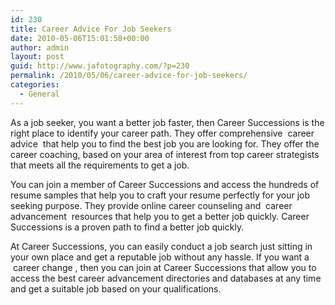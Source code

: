 ```yaml
---
id: 230
title: Career Advice For Job Seekers
date: 2010-05-06T15:01:58+00:00
author: admin
layout: post
guid: http://www.jafotography.com/?p=230
permalink: /2010/05/06/career-advice-for-job-seekers/
categories:
  - General
---
```

As a job seeker, you want a better job faster, then Career Successions is the right place to identify your career path. They offer comprehensive &nbsp;career advice&nbsp; that help you to find the best job you are looking for. They offer the career coaching, based on your area of interest from top career strategists that meets all the requirements to get a job.

You can join a member of Career Successions and access the hundreds of resume samples that help you to craft your resume perfectly for your job seeking purpose. They provide online career counseling and &nbsp;career advancement&nbsp; resources that help you to get a better job quickly. Career Successions is a proven path to find a better job quickly.

At Career Successions, you can easily conduct a job search just sitting in your own place and get a reputable job without any hassle. If you want a &nbsp;career change&nbsp;, then you can join at Career Successions that allow you to access the best career advancement directories and databases at any time and get a suitable job based on your qualifications.